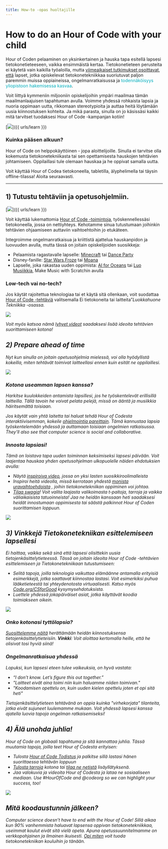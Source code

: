 ```yaml
---
title: How-to -opas huoltajille
---
```


# How to do an Hour of Code with your child
Hour of Coden pelaaminen on yksinkertainen ja hauska tapa esitellä lapsesi tietokonetieteeseen, vaikka ensimmäistä kertaa. Tietokonetieteen perusteita ei käytetä vain kaikilla työaloilla, mutta <a href="https://medium.com/@codeorg/cs-helps-students-outperform-in-school-college-and-workplace-66dd64a69536">viimeaikaiset tutkimukset osoittavat, että</a> lapset, jotka opiskelevat tietokonetekniikkaa suoriutuvat paljon paremmin muissa oppiaineissa, ongelmanratkaisussa ja <font color="00adbc">todennäköisyys yliopistoon hakemisessa kasvaa</font>.

Voit liittyä kymmeniin miljooniin opiskelijoihin ympäri maailmaa tämän maailmanlaajuisen tapahtuman avulla. Voimme yhdessä rohkaista lapsia ja nuoria oppimaan uutta, rikkomaan stereotypioita ja auttaa heitä löytämään uusia kiinnostuksen kohteita. Ja mikä parasta, sinulla on jo käsissäsi kaikki mitä tarvitset tuodaksesi Hour of Code -kampanjan kotiin!

[<img src="/images/fit-600/Marketing/mother-helping-her-daughter-use-a-laptop-4260325.jpg" />]({{ urls/learn }})

<h3>Kuinka pääsen alkuun?</h3>
Hour of Code on helppokäyttöinen - jopa aloittelijoille. Sinulla ei tarvitse olla kokemusta tietokonetekniikasta tai sen opettamisesta hauskojen tehtävien johtamiseen. Oppilaillasi tule olemaan hauskaa ja he oppivat samalla uutta.

Voit käyttää Hour of Codea tietokoneella, tabletilla, älyphelimella tai täysin offline-tilassa! Aloita seuraavasti.

***

## 1) Tutustu tehtäviin ja opetusohjelmiin.

[<img src="/images/fit-600/tutorials.png" />]({{ urls/learn }})

Voit käyttää lukemattomia <a href="https://hourofcode.com/us/learn"> Hour of Code -toimintoja</a>, työskennellessäsi tietokoneella, jossa on nettiyhteys. Kehotamme sinua tutustumaan joihinkin tehtävien ohjaamiseen auttaviin vaihtoehtoihin jo etukäteen.

Integroimme ongelmanratkaisua ja kriittistä ajattelua hauskanpidon ja luovuuden avulla, mutta tässä on joitain opiskelijoiden suosikkeja:

- Pelaamista ragastavalle lapselle: <a href="https://code.org/minecraft">Minecraft</a> tai <a href="https://code.org/dance">Dance Party</a>
- Disney-fanille: <a href="https://code.org/starwars">Star Wars</a>,<a href="https://studio.code.org/s/frozen/stage/1/puzzle/1">Froze</a> tai <a href="https://partners.disney.com/hour-of-code?cds&cmp=vanity%7Cnatural%7Cus%7Cmoanahoc%7C">Moana</a>
- Lapselle, joka rakastaa uuden oppimista: <a href="https://code.org/oceans">AI for Oceans</a> tai <a href="https://scratch.mit.edu/projects/editor/?tutorial=music&utm_source=codeorg">Luo Musiikkia</a>, Make Music with Scratchin avulla

<h3>Low-tech vai no-tech?</h3>
Jos käytät rajoitettua teknologiaa tai et käytä sitä ollenkaan, voit suodattaa <a href="https://hourofcode.com/us/learn"> Hour of Code -tehtäviä</a> valitsemalla Ei tietokoneita tai laitteita”<em>Luokkahuone Tekniikka -osassa.</p> 

<p spaces-before="0">
  <a href="{{ urls/learn }}"><img src="/images/fit-500/Marketing/filtering-activities-hoc.jpg" /></a>
</p>

<p spaces-before="0">
  Voit myös katsoa nämä <a href="https://www.youtube.com/playlist?list=PLzdnOPI1iJNcpfa4LtbaIl35gqir_5XUu">lyhyet videot</a> saadaksesi lisää ideoita tehtävien suorittamiseen kotona!
</p>

<h2 spaces-before="0">
  2) Prepare ahead of time
</h2>

<p spaces-before="0">
  Nyt kun sinulla on joitain opetusohjelmia mielessä, voi olla hyödyllistä kokeilla, miten tehtävät toimivat laitteellasi ennen kuin esität ne oppilaillesi.
</p>

<p spaces-before="0">
  <a href="{{ urls/learn }}"><img src="/images/fit-600/Marketing/father-and-children-looking-at-a-laptop-4260749.jpg" /></a>
</p>

<p spaces-before="0">
  

<h3>Kotona useamman lapsen kanssa?</h3>
Harkitse kuulokkeiden antamista lapsillesi, jos he työskentelevät erillisillä laitteilla. Tällä tavoin he voivat pelata pelejä, missä on ääntä ja musiikkia häiritsemättä toisiaan.
</p>

<p spaces-before="0">
  Jos käytät vain yhtä laitetta tai haluat tehdä Hour of Codesta interaktiivisemman, kokeile <a href="https://www.youtube.com/watch?v=vgkahOzFH2Q">ohjelmointia pareittain</a>. Tämä kannustaa lapsia työskentelemään yhdessä ja auttamaan toisiaan ongelmien ratkaisussa. They’ll also see that computer science is social and collaborative.
</p>

<p spaces-before="0">
  

<h3>Innosta lapsiasi! </h3>
Tämä on loistava tapa uuden toiminnan keksimiseksi lapsesi päivään. Voit laajentaa hauskaa yhden opetusohjelman ulkopuolelle näiden ehdotuksien avulla:
</p>

<ul>
  <li>
    Näytä <a href="https://www.youtube.com/playlist?list=PLzdnOPI1iJNcadqJAZnbDYShie4gLZQQJ">inspiroiva video</a>, jossa on yksi lasten suosikkiroolimalleista
  </li>
  <li>
    Inspiroi heitä videolla, missä kerrotaan yhdestä <a href="https://www.youtube.com/playlist?list=PLzdnOPI1iJNfpD8i4Sx7U0y2MccnrNZuP">monista uravaihtoehdoista</a> , joihin tietokonetekniikan oppiminen voi johtaa.
  </li>
  <li>
    <a href="https://store.code.org/">Tilaa swagia</a>! Voit valita laajasta valikoimasta t-paitoja, tarroja ja vaikka väliaikaisista tatuoinneista! Jaa ne heidän kanssaan heti saadaksesi heidät innostumaan oppimisesta tai säästä palkinnot Hour of Coden suorittamisen loppuun.
  </li>
</ul>

<a href="https://store.code.org/" target="_blank"><img src="/images/fit-500/Marketing/hourofcodestore.jpg"></a>

<h2 spaces-before="0">
  3) Vinkkejä Tietokonetekniikan esittelemiseen lapsellesi
</h2>

<p spaces-before="0">
  Ei haittaa, vaikka sekä sinä että lapsesi olisittekin uusia tietojenkäsittelytieteessä. Tässä on joitain ideoita Hour of Code -tehtävien esittelemiseen ja Tietokonetekniikaan tutustumiseen:
</p>

<ul>
  <li>
    Selitä tapoja, joilla teknologia vaikuttaa elämäänne antamalla erityisiä esimerkkejä, jotka saattavat kiinnostaa lastasi. Voit esimerkiksi puhua lääketieteestä tai yhteydenotosta virtuaalisesti. Katso myös <a href="https://code.org/csforgood">Code.org/CSforGood</a> kysymysehdotuksista.
  </li>
  <li>
    Luettele yhdessä jokapäiväiset asiat, jotka käyttävät koodia toimiakseen oikein.
  </li>
</ul>

<p spaces-before="0">
  <a href="{{ urls/learn }}"><img src="/images/fit-600/Marketing/girl-sitting-on-sofa-while-using-tablet-computer-4144035.jpg" /></a>
</p>

<p spaces-before="0">
  

<h3>Onko kotonasi tyttölapsia?</h3>
<a href="https://code.org/girls">Suosittelemme näitä</a> herättämään heidän kiinnostuksensa tietojenkäsittelytieteisiin. <strong x-id="1">Vinkki</strong>: Voit aloittaa kertomalla heille, että he olisivat tosi hyviä siinä!
</p>

<p spaces-before="0">
  

<h3>Ongelmanratkaisua yhdessä</h3>
Lopuksi, kun lapsesi eteen tulee vaikeuksia, on hyvä vastata:
</p>

<ul>
  <li>
    “I don’t know. Let’s figure this out together.”
  </li>
  <li>
    "Laitteet eivät aina toimi niin kuin haluamme niiden toimivan."
  </li>
  <li>
    "Koodamisen opettelu on, kuin uuden kielen opettelu joten et opi sitä heti"
  </li>
</ul>

<p spaces-before="0">
  Tietojenkäsittelytieteen tehtävänä on oppia kuinka "virhekorjata" tilanteita, jotka eivät sujuneet luulemamme mukaan. Voit yhdessä lapsesi kanssa ajatella luovia tapoja ongelman ratkaisemiseksi!
</p>


<h2 spaces-before="0">
  4) Älä unohda juhlia!
</h2>

<p spaces-before="0">
  Hour of Code on globaali tapahtuma ja sitä kannattaa juhlia. Tässä muutamia tapoja, joilla teet Hour of Codesta erityisen:
</p>

<ul>
  <li>
    Tulosta <a href="https://staging.code.org/certificates">Hour of Code Todistus</a> ja palkitse sillä lastasi hänen suorittaessa tehtävän loppuun
  </li>
  <li>
    <a href="https://staging.hourofcode.com/us/promote/resources#stickers">Tulosta tarroja</a> kotona tai <a href="https://store.code.org/">tilaa ne netistä</a> lisäyllätyksenä.
  </li>
  <li>
    Jaa valokuvia ja videoita Hour of Codesta ja lataa ne sosiaaliseen mediaan. Use #HourOfCode and @codeorg so we can highlight your success, too!
  </li>
</ul>

<p spaces-before="0">
  <a href="{{ urls/learn }}"><img src="/images/fit-600/Marketing/g8TUlHzF.jpeg" /></a>
</p>

<h2>Mitä koodaustunnin jälkeen?</h2>

<p spaces-before="0">
  Computer science doesn’t have to end with the Hour of Code! Sillä aikaa kun 90% vanhemmista haluavat lapsensa oppivan tietokonetekniikkaa, useimmat koulut eivät sitä vielä opeta. Apuna opetussuunnitelmamme on verkkopohjainen ja ilmainen ikuisesti. <a href="https://code.org/yourschool">Opi miten</a> voit tuoda tietokonetekniikan kouluihin jo tänään.
</p>